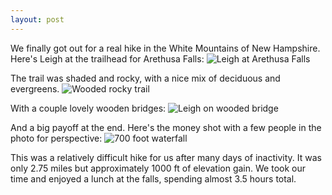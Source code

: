 ```yaml
---
layout: post
---
```

We finally got out for a real hike in the White Mountains of New Hampshire. Here's Leigh at the trailhead for Arethusa Falls: 
![Leigh at Arethusa Falls](https://lh3.googleusercontent.com/A76boqjVQTyYh315ylQop8QrPOLfMB7xTP8N02pSpRDlIOmi9HEp0ss0L7Yir2QTbQHZ41Dzj_PneECc2bxbcMGJ8CFwGUPuRz0mSeK-BQjKzpzMPl2verPHAGpiFixsoAcAz5JQJgGylZBcfMMD5rL3Iw3fqQePqAKRg5cIwG3NgYtAzszc5wihWgK1gAd1oTlBdtvu103HYFNwLkyESPqL-S6VGgK7taWcBW4xJYz6TZ96jqomwfdL6q3tOQeMdGZaQZaLJKsIxpC4nCt6f8hVSqSgyqzJgk8AcKQ9uzC84EI7vXPUMB6Pu24Txn5C-IVY29LMaEFCx0faAEi7lOTJS9slErZxJBKMOE8oICOFh85VMQf5Ti1lTq3PsAFW0HA3QN3bFrybdyWsE-Jp_5mkUSiAenONsgtH_da2IwjNS7PojE2fq7mJ5qitlVXS7LQFKDQOM52h8ChbOsV1dJg5iTRuDK6GMAydACQf46tDXgJeIL9kOyBqN2y4FZkoQc9TFUsPvLAC0elgt2WIbwGg5qoIaRImyyRk3T7-wtEFC44EcUeQVJwv-NBp2dxuGdx45gdlkH2hHCrDu6ernfbwqMfmgjSIOTsFhNO4vcj5_tJjrvNq1O7ELQCWmtJ1FfeuOPUZoMXtDYdFDhfAD047X-is823H96uOv5BQ90asAWKnjyFyR3LJVqaY7Dff93SXEPUb9tWb4eA-RhzVtkaK=w800-no-tmp.jpg)

The trail was shaded and rocky, with a nice mix of deciduous and evergreens.
![Wooded rocky trail](https://lh3.googleusercontent.com/LlhzYqj76zapOZmzZR2nxuwJGLYkb5O5aLVaQ_NvN6S2JZZldQLiCa1bA9n3Xtg0ylVNJU9AAdb0FUQmF_uQCB776f9wundS_DluaNAiqfKpq9sHCXfJ8WLvAadFerGUSsRRGOw5TVASyBRz6OFJ2PRCXdWnZ6iEQss26d9R4Wzk69zSyet3BKZN_8KDu6XTjUhzEEBCkp2cG88tjSiQZwxMdwKxYynSfO3AKPyXafaoHUJYb9QnGKnvjtC1oZuXCCCtogaOaYV95fODOZOxx1Iy4ihCo0Pi3YJdIE_l-slDMq3TY832rnAi9z0m28gWOEzPDY_r5ZkCB9LZbrURRxhS053BNGjT5DFoxrDC0hwk61pHtYmaC6EFuFo769KLUxgnJQvEWq9hkig3xB4Lljivf4WKD5v2eZ5kPSXsdDAmZZY2AcwtQ6Tv0cVorNwAso2Zbl18AOQxrfVnO_ab1pqXRkuaM0MtKZ3lPMfteQL9cvPUZMAl_UjDzMEWbcn0W6KZVuCOsn7kLHQrYL7c72Eo4XEfzqvosa812ZkdiT_Dv1C0hEUHGH0-x-J8c2bRPEgYnxvXIK-irZ25WMykEE6dnVfo0i6ja-l_6ymW8NkAtuCwzm-JSeA22BuJIW5k_82OFw2l5FsjL5JNOKI-MJe4CUXG7BpCCzB8WJnuZ0Xc1D5jOeURAr69Cm1i9G9GYAzzdAZVkZ6D_sXT8P5gz0A9=w800-no-tmp.jpg)

With a couple lovely wooden bridges:
![Leigh on wooded bridge](https://lh3.googleusercontent.com/7p0YE6riW5SI7OcXsn6r1J6vBxhswBOCoZ92nPzNOia4QxFfVC1zei7UmlngNuo97H9Yz5yrU8lvw5BgB-67QZAhSz2uecrLJwFHhfnfLZOhvVzSMO0zH3ihoZDpfRZcHnIGf3ZuPFBy6NOMh7pyLUQjmowskQR98k37r_ni7wse5EyhzCRVx6cH3m3Cwqp4IPKgvCa2waaio327q64n5bub0svvQV8SXCdqqb6d7KZRrImcuYMNqfenQawu1tQ8PYZTpME8V5KDF4ZUR-y0hTGN_sAM_6Ijaiut6Js64tW5lBDz9aooLPl74mrtfMXbnnbDW8LQkXok9_dSTDneINh9svpo6eZR0yuUaQUwiHBBIvpOxLuYfGsRZDBvslwoiwX_9pRK84SzCfkRYTzcWgkX-74LjlLLSiS_LfYYIsXGGzyzUxdrHw4k-SQIJOFAUAV9lc2NeaEg6I_XLAzIn8plE0MSKAz12XU169q-FAE0s50RGEnNOulGrTldNO-Bu0Q34pVbC86YIHlau5dNQeOY-5H1QZP265Zx4aX1BT5SCd_Gltrjd0E4bIzFSEQ7sc_BIq6QkA6C34aP-cZJcWHI6jQjXE7z3U5cYfjUQ5DCUj7j3TozOvfRxQ17Ba7NDgtgEYpyrihiy3jroLGgsn-o-RPC_zozJr3I3R9U1SY_4TjTXneqY3rus_PAmhaRaTDD_5Ha-ICPzHIvs4rVKh0T=w800-no-tmp.jpg)

And a big payoff at the end. Here's the money shot with a few people in the photo for perspective:
![700 foot waterfall](https://lh3.googleusercontent.com/CG9FsqSDQtEfy9vjbajJfMSyOa2Pm-7sTWcvdUIx6BlLQJKycAMOO5Km5RtKste7tLzOBia3E16vLruJyakTn0mybxwM4vS1NUc9_On36Iq_v98hrq-t4WjIPS6sQ5_25mRe3WgjdT1ZokLA5H5p_JT8DBMgLUKwUGzwJeCXn6gpMrt0yN58YqFoOh9OQ5WoBWyES7J02yKLQ5pIUDCJWPhMkbDo_sRTLJjLYlkNcoJuOtIsM0GJV4Fer2vNRZMUNNsykXbl-P0j2-xD7-uVILGCXz3-NvsVjwoP4JthCoN5XuPYnY7el-dCzpu_Q-oQQqlyxfJ8Jocnxcq9mQaZ6q6Idw68e0MIdire9Gc4sHpKYFVXYsm-RVSOAOXyVCs_JQoxcW3BNuW-SpSGXNbBlIT5r3AR7Rt-fsBItCXYsd4mHWOMDv_TgbuQQ_wJ0DZ5lGiFo84lsNqfujRV0g1ECQvQgiTwh8fijfc1ODC2HvaNTNZcRdEJH7rEdJGJt96DzTmsiZImleuMr9f7LctRzKDRZVERP-6V-spIeIjlB72A6tzCwmK9QZHfC1oVPnyu2Nb8F2LdZ3KbTZGQLT3iz_lIfMYIcLhxj1ujl_83mAsh8Mjzw28omO5bKU7F4-N9HBUkX6lEFtJN4nzyK85TGR1ADQX2dqa0K2njhXmqGBOMbboFp4A2IRxPzCy_D_zo_bZWIpkJ-dZKIOMo4d8zOYLS=w800-no-tmp.jpg)

This was a relatively difficult hike for us after many days of inactivity. It was only 2.75 miles but approximately 1000 ft of elevation gain. We took our time and enjoyed a lunch at the falls, spending almost 3.5 hours total.


